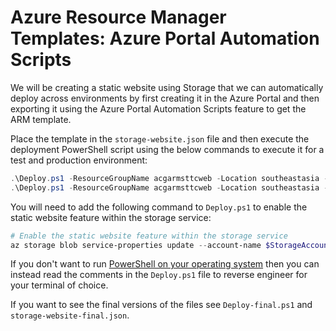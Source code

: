# Azure Resource Manager Templates: Azure Portal Automation Scripts

We will be creating a static website using Storage that we can automatically deploy across environments by first creating it in the Azure Portal and then exporting it using the Azure Portal Automation Scripts feature to get the ARM template.

Place the template in the `storage-website.json` file and then execute the deployment PowerShell script using the below commands to execute it for a test and production environment:

```powershell
.\Deploy.ps1 -ResourceGroupName acgarmsttcweb -Location southeastasia -Environment test
.\Deploy.ps1 -ResourceGroupName acgarmsttcweb -Location southeastasia -Environment prod
```

You will need to add the following command to `Deploy.ps1` to enable the static website feature within the storage service:

```powershell
# Enable the static website feature within the storage service
az storage blob service-properties update --account-name $StorageAccountName --static-website  --index-document index.html
```

If you don't want to run [PowerShell on your operating system](https://docs.microsoft.com/en-us/powershell/scripting/install/installing-powershell) then you can instead read the comments in the `Deploy.ps1` file to reverse engineer for your terminal of choice.

If you want to see the final versions of the files see `Deploy-final.ps1` and `storage-website-final.json`.
